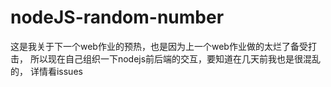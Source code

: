# nodeJS-random-number
这是我关于下一个web作业的预热，也是因为上一个web作业做的太烂了备受打击，
所以现在自己组织一下nodejs前后端的交互，要知道在几天前我也是很混乱的，
详情看issues
